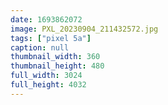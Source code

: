 ```yaml
---
date: 1693862072
image: PXL_20230904_211432572.jpg
tags: ["pixel 5a"]
caption: null
thumbnail_width: 360
thumbnail_height: 480
full_width: 3024
full_height: 4032
---
```

